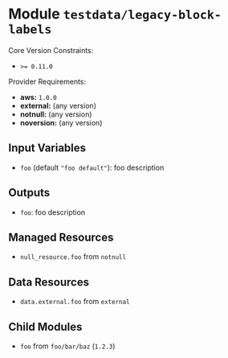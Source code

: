 
# Module `testdata/legacy-block-labels`

Core Version Constraints:
* `>= 0.11.0`

Provider Requirements:
* **aws:** `1.0.0`
* **external:** (any version)
* **notnull:** (any version)
* **noversion:** (any version)

## Input Variables
* `foo` (default `"foo default"`): foo description

## Outputs
* `foo`: foo description

## Managed Resources
* `null_resource.foo` from `notnull`

## Data Resources
* `data.external.foo` from `external`

## Child Modules
* `foo` from `foo/bar/baz` (`1.2.3`)

